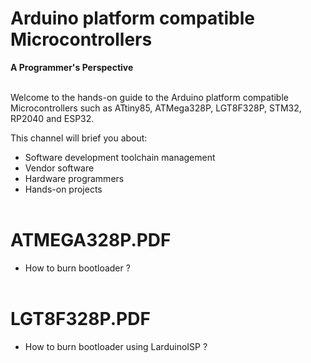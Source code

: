 # Arduino platform compatible Microcontrollers 
**A Programmer's Perspective**
<br><br/>

Welcome to the hands-on guide to the Arduino platform compatible Microcontrollers such as ATtiny85, ATMega328P, LGT8F328P, STM32, RP2040 and ESP32.

This channel will brief you about:

- Software development toolchain management
- Vendor software
- Hardware programmers
- Hands-on projects
<br><br/>

# ATMEGA328P.PDF
- How to burn bootloader ?
<br><br/>

# LGT8F328P.PDF
- How to burn bootloader using LarduinoISP ?


